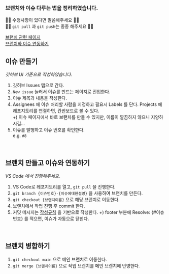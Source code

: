 ### 브랜치와 이슈 다루는 법을 정리하였습니다.  

🙋‍♀️ 수정사항이 있다면 말씀해주세요 🙋‍♀️   
🙋‍♀️ `git pull` 과 `git push`는 종종 해주세요 🙋‍♀️


[브랜치 관련 페이지](https://backlog.com/git-tutorial/kr/stepup/stepup2_8.html)  
[브랜치와 이슈 연동하기](https://codesyun.tistory.com/322)

  

## 이슈 만들기
*깃허브 UI 기준으로 작성하였습니다.*

1. 깃허브 Issues 탭으로 간다.
2. `New issue` 눌러서 이슈를 만드는 페이지로 진입한다.
3. 이슈 제목과 내용을 작성한다.
4. Assignees 에 이슈 처리할 사람을 지정하고 필요시 Labels 를 단다. Projects 에 레포지토리를 연결하면, 칸반보드로 볼 수 있다.  
    +) 이슈 페이지에서 바로 브랜치를 만들 수 있지만, 이름이 깔끔하지 않으니 지양하시길...  
5. 이슈를 발행하고 이슈 번호를 확인한다.  
    e.g. `#8`


<br>

## 브랜치 만들고 이슈와 연동하기
*VS Code 에서 진행해주세요.*

1. VS Code로 레포지토리를 열고, `git pull` 을 진행한다.  
2. `git branch {이슈번호}-{이슈에대한설명}` 을 사용하여 브랜치를 만든다.
3. `git checkout {브랜치이름}` 으로 해당 브랜치로 이동한다.
4. 브랜치에서 작업 진행 후 commit 한다.
5. 커밋 메시지는 [작성규칙](https://github.com/damdam6/RE-Habbit-ShinhanH#readme) 을 기반으로 작성한다.
    +) footer 부분에 Resolve: {#이슈번호} 를 적으면, 이슈가 자동으로 닫힌다.

<br>

## 브랜치 병합하기
1. `git checkout main` 으로 메인 브랜치로 이동한다.
2. `git merge {브랜치이름}` 으로 작업 브랜치를 메인 브랜치에 반영한다.
